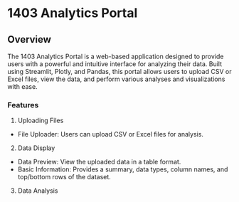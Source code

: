 # 1403 Analytics Portal

## Overview
The 1403 Analytics Portal is a web-based application designed to provide users with a powerful and intuitive interface for analyzing their data. Built using Streamlit, Plotly, and Pandas, this portal allows users to upload CSV or Excel files, view the data, and perform various analyses and visualizations with ease.

### Features
1. Uploading Files
* File Uploader: Users can upload CSV or Excel files for analysis.
2. Data Display
* Data Preview: View the uploaded data in a table format.
* Basic Information: Provides a summary, data types, column names, and top/bottom rows of the dataset.
3. Data Analysis